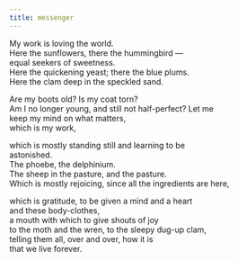 ```yaml
---
title: messenger
---
```


My work is loving the world.  
Here the sunflowers, there the hummingbird —  
equal seekers of sweetness.  
Here the quickening yeast; there the blue plums.  
Here the clam deep in the speckled sand.

Are my boots old? Is my coat torn?  
Am I no longer young, and still not half-perfect? Let me  
keep my mind on what matters,  
which is my work,

which is mostly standing still and learning to be  
astonished.  
The phoebe, the delphinium.  
The sheep in the pasture, and the pasture.  
Which is mostly rejoicing, since all the ingredients are here,

which is gratitude, to be given a mind and a heart  
and these body-clothes,  
a mouth with which to give shouts of joy  
to the moth and the wren, to the sleepy dug-up clam,  
telling them all, over and over, how it is  
that we live forever.